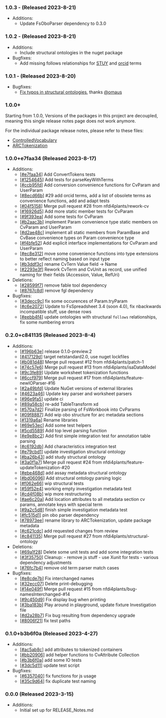### 1.0.3 - (Released 2023-8-21)
- Additions:
    - Update FsOboParser dependency to 0.3.0

### 1.0.2 - (Released 2023-8-21)
- Additions:
    - Include structural ontologies in the nuget package
- Bugfixes:
    - Add missing follows relationships for [STUY](https://github.com/nfdi4plants/ARCTokenization/issues/31) and [orcid](https://github.com/nfdi4plants/ARCTokenization/issues/30) terms

### 1.0.1 - (Released 2023-8-20)

- Bugfixes:
    - [Fix typos in structural ontologies](https://github.com/nfdi4plants/ARCTokenization/commit/2dfd46f6884a61853baa76971620e868b66b4987), thanks [@omaus](https://github.com/omaus)

### 1.0.0+

Starting from 1.0.0, Versions of the packages in this project are decoupled, meaning this single release notes page does not work anymore.

For the individual package release notes, please refer to these files:
- [ControlledVocabulary](./src/ControlledVocabulary/RELEASE_NOTES.md)
- [ARCTokenization](./src/ARCTokenization/RELEASE_NOTES.md)

### 1.0.0+e7faa34 (Released 2023-8-17)
* Additions:
    * [[#e7faa34](https://github.com/nfdi4plants/ArcGraphModel/commit/e7faa348c1d8128205a40e2186914380c466fed6)] Add ConvertTokens tests
    * [[#1254645](https://github.com/nfdi4plants/ArcGraphModel/commit/1254645f3a7b4013d4e683b2fd44946e90596658)] Add tests for parseKeyWithTerms
    * [[#ccb95fd](https://github.com/nfdi4plants/ArcGraphModel/commit/ccb95fd918a7cd4e032dd42577333745d71582c3)] Add conversion convenience functions for CvParam and UserParam
    * [[#8ecd66b](https://github.com/nfdi4plants/ArcGraphModel/commit/8ecd66be81caf58af01c555c084642268170e588)] #29 add orcid terms, add a list of obsolete terms as convenience functions, add and adapt tests
    * [[#04f5158](https://github.com/nfdi4plants/ArcGraphModel/commit/04f5158b5c5a490f2800a1666780bb5e1be0f953)] Merge pull request #28 from nfdi4plants/rework-cv
    * [[#16926d5](https://github.com/nfdi4plants/ArcGraphModel/commit/16926d5972ce740255f70ea6521b602796cc7b40)] Add more static member tests for CvParam
    * [[#9f393ea](https://github.com/nfdi4plants/ArcGraphModel/commit/9f393ea78e5406e2ccc32263aff91c8f57fd8190)] Add some tests for CvParam
    * [[#b2aac3b](https://github.com/nfdi4plants/ArcGraphModel/commit/b2aac3b0f57b5b647f7216d6acdbc209a6060975)] implement Param convenience type static members on CvParam and UserParam
    * [[#d2ae48c](https://github.com/nfdi4plants/ArcGraphModel/commit/d2ae48c6397ae3c0a882dbea0cf91c6d9e6644d3)] implement all static members from ParamBase and CvBase convenience types on Param convenience type
    * [[#f4bfe52](https://github.com/nfdi4plants/ArcGraphModel/commit/f4bfe52793dccfe7a77a9da48a6c13c415fc87a0)] Add explicit interface implementations for CvParam and UserParam
    * [[#ec8e312](https://github.com/nfdi4plants/ArcGraphModel/commit/ec8e312e20ad1e92f73528a3834c5dc912454c6f)] move some convenience functions into type extensions to better reflect naming based on input type
    * [[#b3ddf3c](https://github.com/nfdi4plants/ArcGraphModel/commit/b3ddf3cc7332500b0e4869cb847b01daf20e4eca)] rename CvTern Value field -> Name
    * [[#2293e3f](https://github.com/nfdi4plants/ArcGraphModel/commit/2293e3f66aafcb668f4e31d38adbb05f44d36dbc)] Rework CvTerm and CvUnit as record, use unified naming for their fields (Accession, Value, RefUri)
* Deletions:
    * [[#28599f7](https://github.com/nfdi4plants/ArcGraphModel/commit/28599f726526e307f5f7dec825228dee10a45522)] remove fable tool dependency
    * [[#8767c8d](https://github.com/nfdi4plants/ArcGraphModel/commit/8767c8d4580eceac05e3d20d4bb2a3389e45eb0d)] remove fgl dependency
* Bugfixes:
    * [[#3decc9c](https://github.com/nfdi4plants/ArcGraphModel/commit/3decc9ca1a4d40d3a752192b12931759915a345b)] fix some occurences of Param.tryParam
    * [[#c6e2072](https://github.com/nfdi4plants/ArcGraphModel/commit/c6e2072d529ede21912f46d7059a145f0aff8db3)] Update to FsSpreadsheet 3.4 (soon 4.0), fix nbackwards incompatible stuff, use dense rows
    * [[#eebb4f4](https://github.com/nfdi4plants/ArcGraphModel/commit/eebb4f4c0f6a482fdb48512c88c615d43d67b017)] update ontologies with structural `follows` relationships, fix some numbering errors

### 0.2.0+c841135 (Released 2023-8-4)
* Additions:
    * [[#196b63e](https://github.com/nfdi4plants/ArcGraphModel/commit/196b63ec4229ef3535c8556ed12e8820b5e42510)] release 0.1.0-preview.2
    * [[#417129d](https://github.com/nfdi4plants/ArcGraphModel/commit/417129df0c694a1c0df35947d04227d9d57a4320)] target netstandard2.0, use nuget lockfiles
    * [[#b081d48](https://github.com/nfdi4plants/ArcGraphModel/commit/b081d483a767452d0965ca98b5525ca3e1bfccd1)] Merge pull request #12 from nfdi4plants/patch-1
    * [[#74c57e6](https://github.com/nfdi4plants/ArcGraphModel/commit/74c57e61aa5cd798cf0702f9daab053b14af32b2)] Merge pull request #13 from nfdi4plants/isaDataModel
    * [[#9c3fe89](https://github.com/nfdi4plants/ArcGraphModel/commit/9c3fe899908d85b434712c7b5b97a355b354e467)] Update worksheet tokenization functions
    * [[#6ccf979](https://github.com/nfdi4plants/ArcGraphModel/commit/6ccf979cf38507f93897442a4d4dc4d7dee1a859)] Merge pull request #17 from nfdi4plants/feature-newIOParser-#16
    * [[#2a49bfd](https://github.com/nfdi4plants/ArcGraphModel/commit/2a49bfd8845bbf4ea5f1e3f53e267d38d12eb452)] Update NuGet versions of external libraries
    * [[#4623a46](https://github.com/nfdi4plants/ArcGraphModel/commit/4623a466a6495c9cf8ed590d4aa4c48b50b39863)] Update key parser and worksheet parsers
    * [[#96e9fa5](https://github.com/nfdi4plants/ArcGraphModel/commit/96e9fa5b67aac2643a116d37dfdd85ca7cf2ca59)] update ci
    * [[#89a58cb](https://github.com/nfdi4plants/ArcGraphModel/commit/89a58cbbdba5faf8453649c8a89a90484f5b42c4)] re-add TableTransform xd
    * [[#570a7d2](https://github.com/nfdi4plants/ArcGraphModel/commit/570a7d27b6388d1ac475d8943bba5d3319e20661)] Finalize parsing of FsWorkbook into CvParams
    * [[#09f8887](https://github.com/nfdi4plants/ArcGraphModel/commit/09f88879b247c88b46025f697c7778ae508f8953)] Add wip obo structure for arc metadata sections
    * [[#1319a6a](https://github.com/nfdi4plants/ArcGraphModel/commit/1319a6a4e2976dd2ac69fe6185719bed22493e80)] Rename libraries
    * [[#69e53ec](https://github.com/nfdi4plants/ArcGraphModel/commit/69e53ec450d6754d2c48bebfde1cc225dcc8ae5f)] Add some test helpers
    * [[#5cd5589](https://github.com/nfdi4plants/ArcGraphModel/commit/5cd5589bf0187c174958801b85d532bb7df17a05)] Add top level parsing function
    * [[#e9e8bc2](https://github.com/nfdi4plants/ArcGraphModel/commit/e9e8bc2e3eb2510760b1dff05e8890d574b68b82)] Add first simple integration test for annotation table parsing
    * [[#c6192db](https://github.com/nfdi4plants/ArcGraphModel/commit/c6192db7453d3fe869012415820eace18d34c777)] Add characteristics integration test
    * [[#e79cbd1](https://github.com/nfdi4plants/ArcGraphModel/commit/e79cbd1c676f42451983989799259e1e86cdbbf2)] update investigation structural ontology
    * [[#ba26b43](https://github.com/nfdi4plants/ArcGraphModel/commit/ba26b4311523c504fb8482c7946730a1d915eb47)] add study structural ontology
    * [[#3a0f1a7](https://github.com/nfdi4plants/ArcGraphModel/commit/3a0f1a7511a472dd227059441c072d803230c26f)] Merge pull request #24 from nfdi4plants/feature-updateTokenization-#20
    * [[#ebe468d](https://github.com/nfdi4plants/ArcGraphModel/commit/ebe468d31774e87f73e7f923795af712915a6eaa)] add assay metadata structural ontology
    * [[#bd06096](https://github.com/nfdi4plants/ArcGraphModel/commit/bd06096970062d009b403d3d10705314f0d63ba9)] Add structural ontology parsing logic
    * [[#f062e66](https://github.com/nfdi4plants/ArcGraphModel/commit/f062e664c329b7b678da907f6610f9453307389c)] wip structural tests
    * [[#59f52e4](https://github.com/nfdi4plants/ArcGraphModel/commit/59f52e4a2e8a5d06a1575c3c98226c1dd5b9f64a)] working empty investigation metadata test
    * [[#cd4f08b](https://github.com/nfdi4plants/ArcGraphModel/commit/cd4f08bb982906685246e6110e09753edec1c877)] wip more restructuring
    * [[#ae6c20a](https://github.com/nfdi4plants/ArcGraphModel/commit/ae6c20a44d7758693ef051296a5a36e91d8208dc)] Add location attributes to all metadata section cv params, annotate keys with special term
    * [[#9a2c5d8](https://github.com/nfdi4plants/ArcGraphModel/commit/9a2c5d86738c4a13eef82c13c446d9d704bc9d60)] finish simple investigation metadata test
    * [[#fc515d1](https://github.com/nfdi4plants/ArcGraphModel/commit/fc515d175051155b2b2127c006ade333bacd2675)] pin obo parser dependency
    * [[#78973ee](https://github.com/nfdi4plants/ArcGraphModel/commit/78973eefacd7984be8e8eb976f9c58e35963d670)] rename library to ARCTokenization, update package metadata
    * [[#c621cdc](https://github.com/nfdi4plants/ArcGraphModel/commit/c621cdc2969843252c368f2fe70f2cd9a02a8ebe)] add requested changes from review
    * [[#c841135](https://github.com/nfdi4plants/ArcGraphModel/commit/c841135875974f64bc677500022731dc5e0b996a)] Merge pull request #27 from nfdi4plants/structural-ontology
* Deletions:
    * [[#69a1f28](https://github.com/nfdi4plants/ArcGraphModel/commit/69a1f2828c1c07d78848477173b1bf76ade12bc6)] Delete some unit tests and add some integration tests
    * [[#3f35750](https://github.com/nfdi4plants/ArcGraphModel/commit/3f35750713143d9517e40f362adb7df9462e452e)] Cleanup: - remove js stuff - use Xunit for tests - various dependency adjustments
    * [[#76fc7b4](https://github.com/nfdi4plants/ArcGraphModel/commit/76fc7b47ee1660a0b98193bcdcab1aef202ac184)] remove old term parser match cases
* Bugfixes:
    * [[#e8cde7b](https://github.com/nfdi4plants/ArcGraphModel/commit/e8cde7b42a292cf48c49794b8185f86e03b31f0a)] Fix interchanged names
    * [[#32ecc07](https://github.com/nfdi4plants/ArcGraphModel/commit/32ecc0751b719af30b1f8176ccb1f6031525147a)] Delete print-debugging
    * [[#14e049f](https://github.com/nfdi4plants/ArcGraphModel/commit/14e049f365919a0e53a71cc3c6b961c4a4fd61ee)] Merge pull request #15 from nfdi4plants/bug-namesInterchanged-#14
    * [[#9c450d9](https://github.com/nfdi4plants/ArcGraphModel/commit/9c450d9a79ca1a1ccfadf43c5754db0f2e552793)] Fix display bug when printing
    * [[#3ba183b](https://github.com/nfdi4plants/ArcGraphModel/commit/3ba183b83b71440bf9aaa7a5c98e0ece86ea8c1a)] Play around in playground, update fixture Investigation file
    * [[#d2a28b7](https://github.com/nfdi4plants/ArcGraphModel/commit/d2a28b7b3ebd04bfa65413b2fd0e411a51a68176)] Fix bug resulting from dependency upgrade
    * [[#8006f21](https://github.com/nfdi4plants/ArcGraphModel/commit/8006f214444ef203b9f6f870a51a2cb96fd2592a)] fix test paths

### 0.1.0+b3b6f0a (Released 2023-4-27)
* Additions:
    * [[#ac5ab8c](https://github.com/nfdi4plants/ArcGraphModel/commit/ac5ab8c1836bb0c6fa718cf5ada67cf9bcf60d80)] add attributes to tokenized containers
    * [[#bb20906](https://github.com/nfdi4plants/ArcGraphModel/commit/bb20906c735c1be21b25a0c2b5ac3d942f5c3b23)] add helper functions to CvAttribute Collection
    * [[#b3b6f0a](https://github.com/nfdi4plants/ArcGraphModel/commit/b3b6f0a4c393a17bf373458d1b81ead53ab44480)] add some IO tests
    * [[#3dc5d11](https://github.com/nfdi4plants/ArcGraphModel/commit/3dc5d11017f7d01c5c83ae57026dc509bb11fc87)] update test script
* Bugfixes:
    * [[#6357040](https://github.com/nfdi4plants/ArcGraphModel/commit/635704005f5a2f788b67b3c981ee7d51b2ce1205)] fix functions for js usage
    * [[#35c9d64](https://github.com/nfdi4plants/ArcGraphModel/commit/35c9d64757b10d783ccad856467fc2bbf448171c)] fix duplicate test naming

### 0.0.0 (Released 2023-3-15)
* Additions:
    * Initial set up for RELEASE_Notes.md

